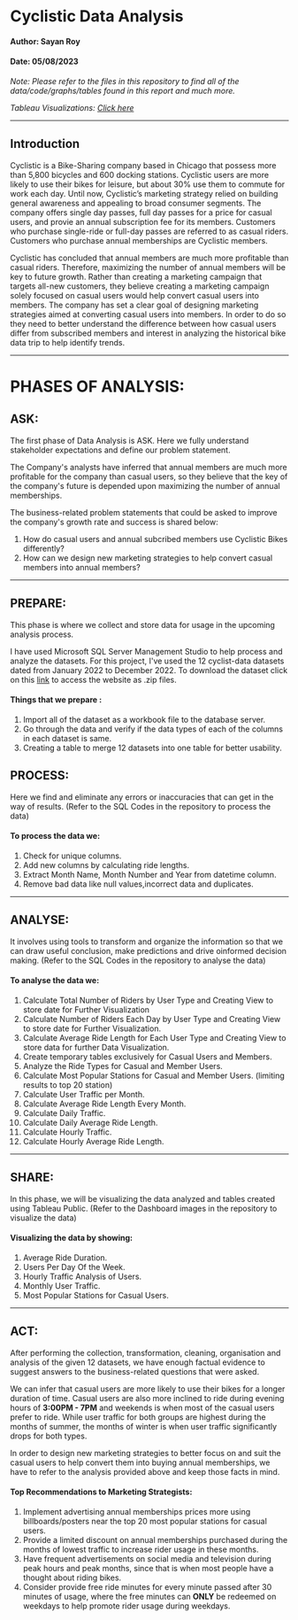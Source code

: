 # Cyclistic Data Analysis
#### Author: Sayan Roy
#### Date: 05/08/2023

*Note: Please refer to the files in this repository to find all of the data/code/graphs/tables found in this report and much more.*

*Tableau Visualizations: [Click here](https://public.tableau.com/views/CyclisticDataAnalysis_16912169488070/Dashboard1?:language=en-US&publish=yes&:display_count=n&:origin=viz_share_link)*
___

## Introduction
 
Cyclistic is a Bike-Sharing company based in Chicago that possess more than 5,800 bicycles and 600 docking stations. Cyclistic users are more likely to use their bikes for leisure, but about 30% use them to commute for work each day. Until now, Cyclistic’s marketing strategy relied on building general awareness and appealing to broad consumer segments. The company offers single day passes, full day passes for a price for casual users, and provie an annual subscription fee for its members. Customers who purchase single-ride or full-day passes are referred to as casual riders. Customers who purchase annual memberships are Cyclistic members. 

Cyclistic has concluded that annual members are much more profitable than casual riders. Therefore, maximizing the number of annual members will be key to future growth. Rather than creating a marketing campaign that targets all-new customers, they believe creating a marketing campaign solely focused on casual users would help convert casual users into members. The company has set a clear goal of designing marketing strategies aimed at converting casual users into members. In order to do so they need to better understand the difference between how casual users differ from subscribed members and interest in analyzing the historical bike data trip to help identify trends.

___
# PHASES OF ANALYSIS:

## ASK:


The first phase of Data Analysis is ASK. Here we fully understand stakeholder expectations and define our problem statement.

The Company's analysts have inferred that annual members are much more profitable for the company than casual users, so they believe that the key of the company's future is depended upon maximizing the number of annual memberships. 

The business-related problem statements that could be asked to improve the company's growth rate and success is shared below:
 1. How do casual users and annual subcribed members use Cyclistic Bikes differently?
 2. How can we design new marketing strategies to help convert casual members into annual members?

___


## PREPARE: 


This phase is where we collect and store data for usage in the upcoming analysis process.

I have used Microsoft SQL Server Management Studio to help process and analyze the datasets. For this project, I've used the 12 cyclist-data datasets dated from January 2022 to December 2022. To download the dataset click on this [link](https://divvy-tripdata.s3.amazonaws.com/index.html) to access the website  as .zip files.

#### Things that we prepare :

1. Import all of the dataset as a workbook file to the database server.
2. Go through the data and verify if the data types of each of the columns in each dataset is same.
3. Creating a table to merge 12 datasets into one table for better usability.


## PROCESS:

Here we find and eliminate any errors or inaccuracies that can get in the way of results.
(Refer to the SQL Codes in the repository to process the data)

#### To process the data we:

1. Check for unique columns.
2. Add new columns by calculating ride lengths.
3. Extract Month Name, Month Number and Year from datetime column.
4. Remove bad data like null values,incorrect data and duplicates.

___


## ANALYSE:

It involves using tools to transform and organize the information so that we can draw useful conclusion, make predictions and drive oinformed decision making.
(Refer to the SQL Codes in the repository to analyse the data)

#### To analyse the data we:

1. Calculate Total Number of Riders by User Type and Creating View to store date for Further Visualization 
2. Calculate Number of Riders Each Day by User Type and Creating View to store date for Further Visualization.
3. Calculate Average Ride Length for Each User Type and Creating View to store data for further Data Visualization.
4. Create temporary tables exclusively for Casual Users and Members.
5. Analyze the Ride Types for Casual and Member Users.
6. Calculate Most Popular Stations for Casual and Member Users. (limiting results to top 20 station)
7. Calculate User Traffic per Month.
8. Calculate Average Ride Length Every Month.
9. Calculate Daily Traffic.
10. Calculate Daily Average Ride Length.
11. Calculate Hourly Traffic.
12. Calculate  Hourly Average Ride Length.
    
___


## SHARE:

In this phase, we will be visualizing the data analyzed and tables created using Tableau Public.
(Refer to the Dashboard images in the repository to visualize the data)

#### Visualizing the data by showing:

1. Average Ride Duration.
2. Users Per Day Of the Week.
3. Hourly Traffic Analysis of Users.
4. Monthly User Traffic.
5. Most Popular Stations for Casual Users.

___


## ACT:

After performing the collection, transformation, cleaning, organisation and analysis of the given 12 datasets, we have enough factual evidence to suggest answers to the business-related questions that were asked.

We can infer that casual users are more likely to use their bikes for a longer duration of time. Casual users are also more inclined to ride during evening hours of **3:00PM - 7PM** and weekends is when most of the casual users prefer to ride. While user traffic for both groups are highest during the months of summer, the months of winter is when user traffic significantly drops for both types.

In order to design new marketing strategies to better focus on and suit the casual users to help convert them into buying annual memberships, we have to refer to the analysis provided above and keep those facts in mind. 

#### Top Recommendations to Marketing Strategists:

1. Implement advertising annual memberships prices more using billboards/posters near the top 20 most popular stations for casual users.
2. Provide a limited discount on annual memberships purchased during the months of lowest traffic to increase rider usage in these months.
3. Have frequent advertisements on social media and television during peak hours and peak months, since that is when most people have a thought about riding bikes.
4. Consider provide free ride minutes for every minute passed after 30 minutes of usage, where the free minutes can **ONLY** be redeemed on weekdays to help promote rider 
   usage during weekdays. 




